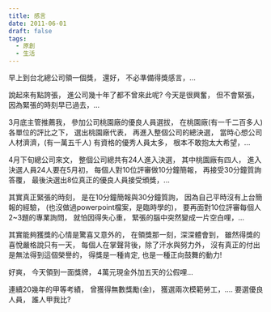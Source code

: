 ```yaml
---
title: 感言
date: 2011-06-01
draft: false
tags:
  - 原創
  - 生活
---
```

早上到台北總公司領一個獎，
還好，
不必準備得獎感言，... 

說起來有點誇張，
進公司幾十年了都不曾來此呢?
今天是很興奮，
但不會緊張，
因為緊張的時刻早已過去，...


3月底主管推薦我，
參加公司桃園廠的優良人員選拔，
在桃園廠(有一千二百多人)各單位的評比之下，
選出桃園廠代表，
再進入整個公司的總決選，
當時心想公司人材濟濟，(有一萬五千人)
有資格的優秀人員太多，
根本不敢抱太大希望，... 


4月下旬總公司來文，
整個公司總共有24人進入決選，
其中桃園廠有四人，
進入決選人員24人要在5月初，
每個人對10位評審做10分鐘簡報，
再接受30分鐘質詢答覆，
最後決選出8位真正的優良人員接受頒獎，...


其實真正緊張的時刻，
是在10分鐘簡報與30分鐘質詢，
因為自己平時沒有上台簡報的經驗，
(也沒做過powerpoint檔案，是臨時學的)，
要再面對10位評審每個人2~3題的專業詢問，
就怕因得失心重，
緊張的腦中突然變成一片空白哩，...

其實能夠獲獎的心情是驚喜又意外的，
在領獎那一刻，深深體會到，
雖然得獎的喜悅嚴格說只有一天，
每個人在掌聲背後，除了汗水與努力外，
沒有真正的付出是無法得到這個榮譽的，
得獎是一種肯定,
也是一種正向鼓舞的動力! 

好爽，
今天領到一面獎牌，
4萬元現金外加五天的公假哩...

連續20幾年的甲等考績，
曾獲得無數獎勵(金)，
獲選兩次模範勞工，....
要選優良人員，
誰人甲我比?




